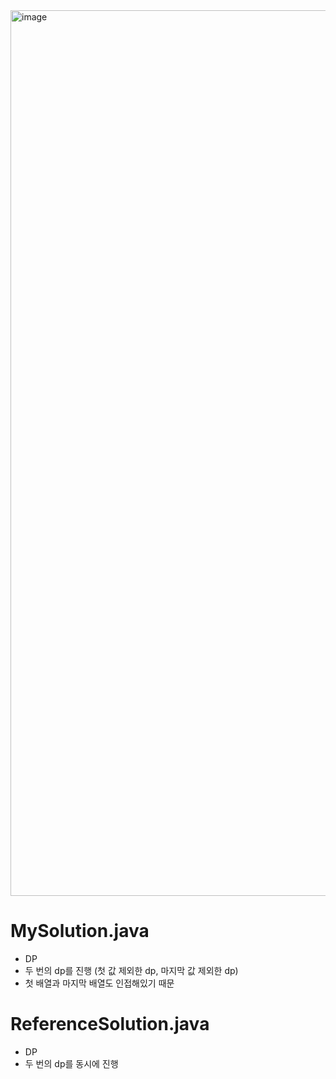 <img width="1417" alt="image" src="https://user-images.githubusercontent.com/48542327/91649093-d78e7980-eaaa-11ea-896c-760422b70aed.png">

# MySolution.java
* DP
* 두 번의 dp를 진행 (첫 값 제외한 dp, 마지막 값 제외한 dp)
* 첫 배열과 마지막 배열도 인접해있기 때문

# ReferenceSolution.java
* DP
* 두 번의 dp를 동시에 진행
